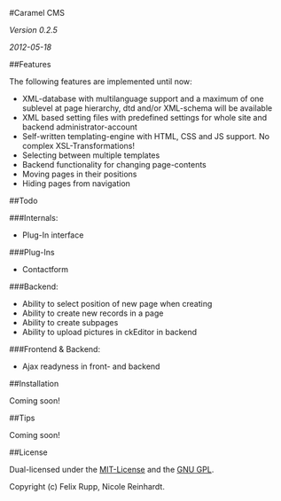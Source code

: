 #Caramel CMS

*Version 0.2.5*

*2012-05-18*


##Features


The following features are implemented until now:

* XML-database with multilanguage support and a maximum of one sublevel at page hierarchy, dtd and/or XML-schema will be available
* XML based setting files with predefined settings for whole site and backend administrator-account
* Self-written templating-engine with HTML, CSS and JS support. No complex XSL-Transformations!
* Selecting between multiple templates
* Backend functionality for changing page-contents
* Moving pages in their positions
* Hiding pages from navigation 


##Todo


###Internals:

* Plug-In interface


###Plug-Ins

* Contactform


###Backend:

* Ability to select position of new page when creating
* Ability to create new records in a page 
* Ability to create subpages
* Ability to upload pictures in ckEditor in backend


###Frontend & Backend:

* Ajax readyness in front- and backend


##Installation

Coming soon!


##Tips

Coming soon!


##License


Dual-licensed under the [MIT-License](http://www.opensource.org/licenses/mit-license.php) and the [GNU GPL](http://www.gnu.org/licenses/gpl.html).

Copyright (c) Felix Rupp, Nicole Reinhardt.
